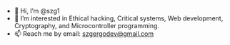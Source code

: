 - 👋 Hi, I’m @szg1
- 👀 I’m interested in Ethical hacking, Critical systems, Web development, Cryptography, and Microcontroller programming.
- 📫 Reach me by email: szgergodev@gmail.com

<!---
szg1/szg1 is a ✨ special ✨ repository because its `README.md` (this file) appears on your GitHub profile.
You can click the Preview link to take a look at your changes.
--->

